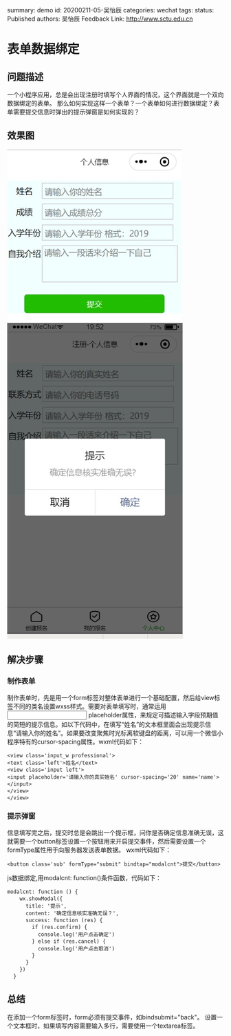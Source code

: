 summary: demo
id: 20200211-05-吴怡辰
categories: wechat
tags: 
status: Published 
authors: 吴怡辰
Feedback Link: http://www.sctu.edu.cn
# 表单数据绑定
## 问题描述
一个小程序应用，总是会出现注册时填写个人界面的情况，这个界面就是一个双向数据绑定的表单。
那么如何实现这样一个表单？一个表单如何进行数据绑定？表单需要提交信息时弹出的提示弹窗是如何实现的？
## 效果图
![](assets/20200211-05-吴怡辰-1.jpg)
![](assets/20200211-05-吴怡辰-2.jpg)
## 解决步骤
### 制作表单
制作表单时，先是用一个form标签对整体表单进行一个基础配置，然后给view标签不同的类名设置wxss样式。需要对表单填写时，通常运用<input> placeholder属性，来规定可描述输入字段预期值的简短的提示信息。如以下代码中，在填写“姓名”的文本框里面会出现提示信息“请输入你的姓名”。如果要改变聚焦时光标离软键盘的距离，可以用一个微信小程序特有的cursor-spacing属性。wxml代码如下：
```
<view class='input_w professional'>
<text class='left'>姓名</text>
<view class='input left'>
<input placeholder='请输入你的真实姓名' cursor-spacing='20' name='name'></input>
</view>
</view>

```
### 提示弹窗
信息填写完之后，提交时总是会跳出一个提示框，问你是否确定信息准确无误，这就需要一个button标签设置一个按钮用来开启提交事件，然后需要设置一个formType属性用于向服务器发送表单数据。
wxml代码如下：
```
<button class='sub' formType="submit" bindtap="modalcnt">提交</button>
```
js数据绑定,用modalcnt: function()条件函数，代码如下：
```
modalcnt: function () {
    wx.showModal({
      title: '提示',
      content: '确定信息核实准确无误？',
      success: function (res) {
        if (res.confirm) {
          console.log('用户点击确定')
        } else if (res.cancel) {
          console.log('用户点击取消')
        }
      }
    })	
  }  

```
## 总结
在添加一个form标签时，form必须有提交事件，如bindsubmit="back"。
设置一个文本框时，如果填写内容需要输入多行，需要使用一个textarea标签。
